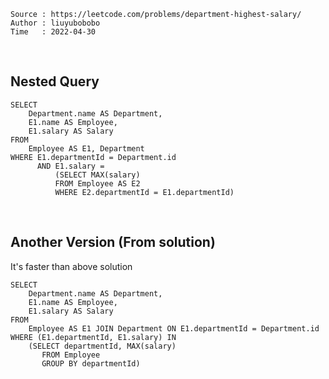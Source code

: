 ```
Source : https://leetcode.com/problems/department-highest-salary/
Author : liuyubobobo
Time   : 2022-04-30
```

<br/>

## Nested Query

```MySQL
SELECT 
    Department.name AS Department, 
    E1.name AS Employee, 
    E1.salary AS Salary
FROM
    Employee AS E1, Department
WHERE E1.departmentId = Department.id
	  AND E1.salary =
	      (SELECT MAX(salary)
	      FROM Employee AS E2
	      WHERE E2.departmentId = E1.departmentId)
```
<br/>

## Another Version (From solution)

It's faster than above solution

```MySQL
SELECT 
    Department.name AS Department, 
    E1.name AS Employee, 
    E1.salary AS Salary
FROM
    Employee AS E1 JOIN Department ON E1.departmentId = Department.id
WHERE (E1.departmentId, E1.salary) IN
    (SELECT departmentId, MAX(salary)
	   FROM Employee
	   GROUP BY departmentId)
```